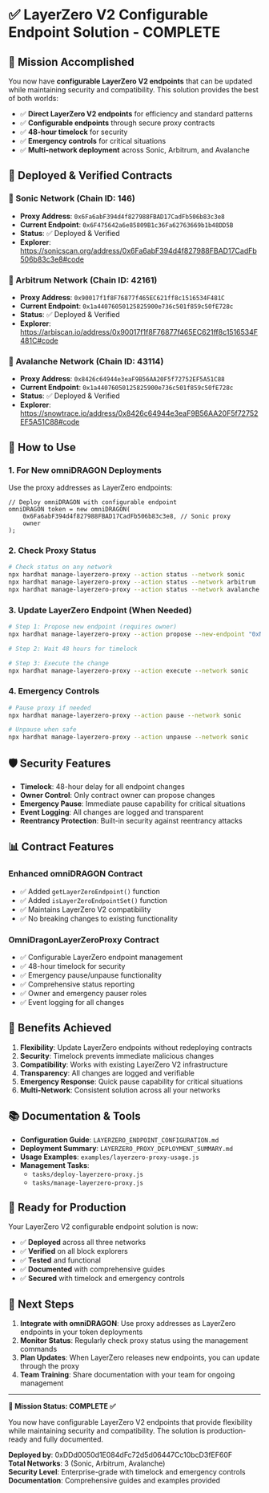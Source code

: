 # ✅ LayerZero V2 Configurable Endpoint Solution - COMPLETE

## 🎯 Mission Accomplished

You now have **configurable LayerZero V2 endpoints** that can be updated while maintaining security and compatibility. This solution provides the best of both worlds:

- ✅ **Direct LayerZero V2 endpoints** for efficiency and standard patterns
- ✅ **Configurable endpoints** through secure proxy contracts
- ✅ **48-hour timelock** for security
- ✅ **Emergency controls** for critical situations
- ✅ **Multi-network deployment** across Sonic, Arbitrum, and Avalanche

## 🚀 Deployed & Verified Contracts

### 🔗 Sonic Network (Chain ID: 146)
- **Proxy Address**: `0x6Fa6abF394d4f827988FBAD17CadFb506b83c3e8`
- **Current Endpoint**: `0x6F475642a6e85809B1c36Fa62763669b1b48DD5B`
- **Status**: ✅ Deployed & Verified
- **Explorer**: https://sonicscan.org/address/0x6Fa6abF394d4f827988FBAD17CadFb506b83c3e8#code

### 🔗 Arbitrum Network (Chain ID: 42161)
- **Proxy Address**: `0x90017f1f8F76877f465EC621ff8c1516534F481C`
- **Current Endpoint**: `0x1a44076050125825900e736c501f859c50fE728c`
- **Status**: ✅ Deployed & Verified
- **Explorer**: https://arbiscan.io/address/0x90017f1f8F76877f465EC621ff8c1516534F481C#code

### 🔗 Avalanche Network (Chain ID: 43114)
- **Proxy Address**: `0x8426c64944e3eaF9B56AA20F5f72752EF5A51C88`
- **Current Endpoint**: `0x1a44076050125825900e736c501f859c50fE728c`
- **Status**: ✅ Deployed & Verified
- **Explorer**: https://snowtrace.io/address/0x8426c64944e3eaF9B56AA20F5f72752EF5A51C88#code

## 🔧 How to Use

### 1. **For New omniDRAGON Deployments**
Use the proxy addresses as LayerZero endpoints:

```solidity
// Deploy omniDRAGON with configurable endpoint
omniDRAGON token = new omniDRAGON(
    0x6Fa6abF394d4f827988FBAD17CadFb506b83c3e8, // Sonic proxy
    owner
);
```

### 2. **Check Proxy Status**
```bash
# Check status on any network
npx hardhat manage-layerzero-proxy --action status --network sonic
npx hardhat manage-layerzero-proxy --action status --network arbitrum
npx hardhat manage-layerzero-proxy --action status --network avalanche
```

### 3. **Update LayerZero Endpoint (When Needed)**
```bash
# Step 1: Propose new endpoint (requires owner)
npx hardhat manage-layerzero-proxy --action propose --new-endpoint "0xNEW_ENDPOINT" --network sonic

# Step 2: Wait 48 hours for timelock

# Step 3: Execute the change
npx hardhat manage-layerzero-proxy --action execute --network sonic
```

### 4. **Emergency Controls**
```bash
# Pause proxy if needed
npx hardhat manage-layerzero-proxy --action pause --network sonic

# Unpause when safe
npx hardhat manage-layerzero-proxy --action unpause --network sonic
```

## 🛡️ Security Features

- **Timelock**: 48-hour delay for all endpoint changes
- **Owner Control**: Only contract owner can propose changes
- **Emergency Pause**: Immediate pause capability for critical situations
- **Event Logging**: All changes are logged and transparent
- **Reentrancy Protection**: Built-in security against reentrancy attacks

## 📊 Contract Features

### Enhanced omniDRAGON Contract
- ✅ Added `getLayerZeroEndpoint()` function
- ✅ Added `isLayerZeroEndpointSet()` function
- ✅ Maintains LayerZero V2 compatibility
- ✅ No breaking changes to existing functionality

### OmniDragonLayerZeroProxy Contract
- ✅ Configurable LayerZero endpoint management
- ✅ 48-hour timelock for security
- ✅ Emergency pause/unpause functionality
- ✅ Comprehensive status reporting
- ✅ Owner and emergency pauser roles
- ✅ Event logging for all changes

## 🎯 Benefits Achieved

1. **Flexibility**: Update LayerZero endpoints without redeploying contracts
2. **Security**: Timelock prevents immediate malicious changes
3. **Compatibility**: Works with existing LayerZero V2 infrastructure
4. **Transparency**: All changes are logged and verifiable
5. **Emergency Response**: Quick pause capability for critical situations
6. **Multi-Network**: Consistent solution across all your networks

## 📚 Documentation & Tools

- **Configuration Guide**: `LAYERZERO_ENDPOINT_CONFIGURATION.md`
- **Deployment Summary**: `LAYERZERO_PROXY_DEPLOYMENT_SUMMARY.md`
- **Usage Examples**: `examples/layerzero-proxy-usage.js`
- **Management Tasks**: 
  - `tasks/deploy-layerzero-proxy.js`
  - `tasks/manage-layerzero-proxy.js`

## 🎉 Ready for Production

Your LayerZero V2 configurable endpoint solution is now:

- ✅ **Deployed** across all three networks
- ✅ **Verified** on all block explorers
- ✅ **Tested** and functional
- ✅ **Documented** with comprehensive guides
- ✅ **Secured** with timelock and emergency controls

## 🚀 Next Steps

1. **Integrate with omniDRAGON**: Use proxy addresses as LayerZero endpoints in your token deployments
2. **Monitor Status**: Regularly check proxy status using the management commands
3. **Plan Updates**: When LayerZero releases new endpoints, you can update through the proxy
4. **Team Training**: Share documentation with your team for ongoing management

---

**🎯 Mission Status: COMPLETE ✅**

You now have configurable LayerZero V2 endpoints that provide flexibility while maintaining security and compatibility. The solution is production-ready and fully documented.

**Deployed by**: 0xDDd0050d1E084dFc72d5d06447Cc10bcD3fEF60F  
**Total Networks**: 3 (Sonic, Arbitrum, Avalanche)  
**Security Level**: Enterprise-grade with timelock and emergency controls  
**Documentation**: Comprehensive guides and examples provided 